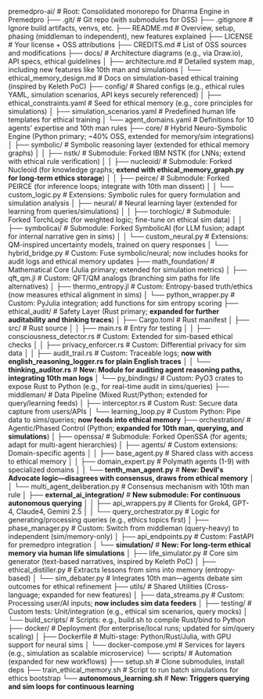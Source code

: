 premedpro-ai/  # Root: Consolidated monorepo for Dharma Engine in Premedpro
├── .git/  # Git repo (with submodules for OSS)
├── .gitignore  # Ignore build artifacts, venvs, etc.
├── README.md  # Overview, setup, phasing (middleman to independent), new features explained
├── LICENSE  # Your license + OSS attributions
├── CREDITS.md  # List of OSS sources and modifications
├── docs/  # Architecture diagrams (e.g., via Draw.io), API specs, ethical guidelines
│   ├── architecture.md  # Detailed system map, including new features like 10th man and simulations
│   └── ethical_memory_design.md  # Docs on simulation-based ethical training (inspired by Keleth PoC)
├── config/  # Shared configs (e.g., ethical rules YAML, simulation scenarios, API keys securely referenced)
│   ├── ethical_constraints.yaml  # Seed for ethical memory (e.g., core principles for simulations)
│   ├── simulation_scenarios.yaml  # Predefined human life templates for ethical training
│   └── agent_domains.yaml  # Definitions for 10 agents' expertise and 10th man rules
├── core/  # Hybrid Neuro-Symbolic Engine (Python primary; ~40% OSS, extended for memory/sim integrations)
│   ├── symbolic/  # Symbolic reasoning layer (extended for ethical memory graphs)
│   │   ├── nstk/  # Submodule: Forked IBM NSTK (for LNNs; extend with ethical rule verification)
│   │   ├── nucleoid/  # Submodule: Forked Nucleoid (for knowledge graphs; **extend with ethical_memory_graph.py for long-term ethics storage**)
│   │   ├── peirce/  # Submodule: Forked PEIRCE (for inference loops; integrate with 10th man dissent)
│   │   └── custom_logic.py  # Extensions: Symbolic rules for query formulation and simulation analysis
│   ├── neural/  # Neural learning layer (extended for learning from queries/simulations)
│   │   ├── torchlogic/  # Submodule: Forked TorchLogic (for weighted logic; fine-tune on ethical sim data)
│   │   ├── symbolicai/  # Submodule: Forked SymbolicAI (for LLM fusion; adapt for internal narrative gen in sims)
│   │   └── custom_neural.py  # Extensions: QM-inspired uncertainty models, trained on query responses
│   └── hybrid_bridge.py  # Custom: Fuse symbolic/neural; now includes hooks for audit logs and ethical memory updates
├── math_foundation/  # Mathematical Core (Julia primary; extended for simulation metrics)
│   ├── qft_qm.jl  # Custom: QFT/QM analogs (branching sim paths for life alternatives)
│   ├── thermo_entropy.jl  # Custom: Entropy-based truth/ethics (now measures ethical alignment in sims)
│   └── python_wrapper.py  # Custom: PyJulia integration; add functions for sim entropy scoring
├── ethical_audit/  # Safety Layer (Rust primary; **expanded for further auditability and thinking traces**)
│   ├── Cargo.toml  # Rust manifest
│   ├── src/  # Rust source
│   │   ├── main.rs  # Entry for testing
│   │   ├── consciousness_detector.rs  # Custom: Extended for sim-based ethical checks
│   │   ├── privacy_enforcer.rs  # Custom: Differential privacy for sim data
│   │   ├── audit_trail.rs  # Custom: Traceable logs; **now with english_reasoning_logger.rs for plain English traces**
│   │   └── **thinking_auditor.rs**  # **New: Module for auditing agent reasoning paths, integrating 10th man logs**
│   └── py_bindings/  # Custom: PyO3 crates to expose Rust to Python (e.g., for real-time audit in sims/queries)
├── middleman/  # Data Pipeline (Mixed Rust/Python; extended for query/learning feeds)
│   ├── interceptor.rs  # Custom Rust: Secure data capture from users/APIs
│   └── learning_loop.py  # Custom Python: Pipe data to sims/queries; **now feeds into ethical memory**
├── orchestration/  # Agentic/Phased Control (Python; **expanded for 10th man, querying, and simulations**)
│   ├── openssa/  # Submodule: Forked OpenSSA (for agents; adapt for multi-agent hierarchies)
│   ├── agents/  # Custom extensions: Domain-specific agents
│   │   ├── base_agent.py  # Shared class with access to ethical memory
│   │   ├── domain_expert.py  # Polymath agents (1-9) with specialized domains
│   │   └── **tenth_man_agent.py**  # **New: Devil's Advocate logic—disagrees with consensus, draws from ethical memory**
│   │   └── multi_agent_deliberation.py  # Consensus mechanism with 10th man rule
│   ├── **external_ai_integration/**  # **New submodule: For continuous autonomous querying**
│   │   ├── api_wrappers.py  # Clients for Grok4, GPT-4, Claude4, Gemini 2.5
│   │   └── query_orchestrator.py  # Logic for generating/processing queries (e.g., ethics topics first)
│   ├── phase_manager.py  # Custom: Switch from middleman (query-heavy) to independent (sim/memory-only)
│   ├── api_endpoints.py  # Custom: FastAPI for premedpro integration
│   └── **simulation/**  # **New: For long-term ethical memory via human life simulations**
│       ├── life_simulator.py  # Core sim generator (text-based narratives, inspired by Keleth PoC)
│       ├── ethical_distiller.py  # Extracts lessons from sims into memory (entropy-based)
│       └── sim_debater.py  # Integrates 10th man—agents debate sim outcomes for ethical refinement
├── utils/  # Shared Utilities (Cross-language; expanded for new features)
│   ├── data_streams.py  # Custom: Processing user/AI inputs; **now includes sim data feeders**
│   ├── testing/  # Custom tests: Unit/integration (e.g., ethical sim scenarios, query mocks)
│   └── build_scripts/  # Scripts: e.g., build.sh to compile Rust/bind to Python
├── docker/  # Deployment (for enterprise/local runs; updated for sim/query scaling)
│   ├── Dockerfile  # Multi-stage: Python/Rust/Julia, with GPU support for neural sims
│   └── docker-compose.yml  # Services for layers (e.g., simulation as scalable microservice)
└── scripts/  # Automation (expanded for new workflows)
    ├── setup.sh  # Clone submodules, install deps
    ├── train_ethical_memory.sh  # Script to run batch simulations for ethics bootstrap
    └── **autonomous_learning.sh**  # **New: Triggers querying and sim loops for continuous learning**